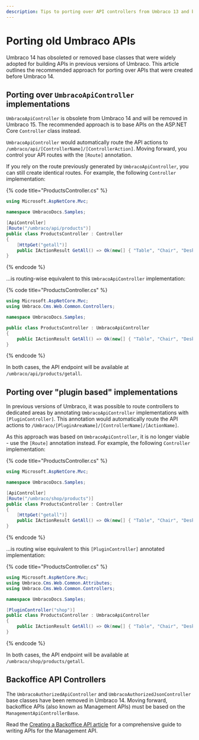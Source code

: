 ```yaml
---
description: Tips to porting over API controllers from Umbraco 13 and below
---
```


# Porting old Umbraco APIs

Umbraco 14 has obsoleted or removed base classes that were widely adopted for building APIs in previous versions of Umbraco. This article outlines the recommended approach for porting over APIs that were created before Umbraco 14.

## Porting over `UmbracoApiController` implementations

`UmbracoApiController` is obsolete from Umbraco 14 and will be removed in Umbraco 15. The recommended approach is to base APIs on the ASP.NET Core `Controller` class instead.

`UmbracoApiController` would automatically route the API actions to `/umbraco/api/[ControllerName]/[ControllerAction]`. Moving forward, you control your API routes with the `[Route]` annotation.

If you rely on the route previously generated by `UmbracoApiController`, you can still create identical routes. For example, the following `Controller` implementation:

{% code title="ProductsController.cs" %}
```csharp
using Microsoft.AspNetCore.Mvc;

namespace UmbracoDocs.Samples;

[ApiController]
[Route("/umbraco/api/products")]
public class ProductsController : Controller
{
    [HttpGet("getall")]
    public IActionResult GetAll() => Ok(new[] { "Table", "Chair", "Desk", "Computer" });
}
```
{% endcode %}

...is routing-wise equivalent to this `UmbracoApiController` implementation:

{% code title="ProductsController.cs" %}
```csharp
using Microsoft.AspNetCore.Mvc;
using Umbraco.Cms.Web.Common.Controllers;

namespace UmbracoDocs.Samples;

public class ProductsController : UmbracoApiController
{
    public IActionResult GetAll() => Ok(new[] { "Table", "Chair", "Desk", "Computer" });
}
```
{% endcode %}

In both cases, the API endpoint will be available at `/umbraco/api/products/getall`.

## Porting over "plugin based" implementations

In previous versions of Umbraco, it was possible to route controllers to dedicated areas by annotating `UmbracoApiController` implementations with `[PluginController]`. This annotation would automatically route the API actions to `/Umbraco/[PluginAreaName]/[ControllerName]/[ActionName]`.

As this approach was based on `UmbracoApiController`, it is no longer viable - use the `[Route]` annotation instead. For example, the following `Controller` implementation:

{% code title="ProductsController.cs" %}
```csharp
using Microsoft.AspNetCore.Mvc;

namespace UmbracoDocs.Samples;

[ApiController]
[Route("/umbraco/shop/products")]
public class ProductsController : Controller
{
    [HttpGet("getall")]
    public IActionResult GetAll() => Ok(new[] { "Table", "Chair", "Desk", "Computer" });
}
```
{% endcode %}

...is routing wise equivalent to this `[PluginController]` annotated implementation:

{% code title="ProductsController.cs" %}
```csharp
using Microsoft.AspNetCore.Mvc;
using Umbraco.Cms.Web.Common.Attributes;
using Umbraco.Cms.Web.Common.Controllers;

namespace UmbracoDocs.Samples;

[PluginController("shop")]
public class ProductsController : UmbracoApiController
{
    public IActionResult GetAll() => Ok(new[] { "Table", "Chair", "Desk", "Computer" });
}
```
{% endcode %}

In both cases, the API endpoint will be available at `/umbraco/shop/products/getall`.

## Backoffice API Controllers

The `UmbracoAuthorizedApiController` and `UmbracoAuthorizedJsonController` base classes have been removed in Umbraco 14. Moving forward, backoffice APIs (also known as Management APIs) must be based on the `ManagementApiControllerBase`.

Read the [Creating a Backoffice API article](../../tutorials/creating-a-backoffice-api/README.md) for a comprehensive guide to writing APIs for the Management API.
